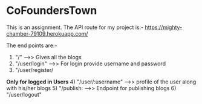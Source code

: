 # CoFoundersTown
This is an assignment.
The API route for my project is:- 
https://mighty-chamber-79109.herokuapp.com/

The end points are:- 
1) "/" -->> Gives all the blogs
2) "/user/login" -->> For login provide username and password
3) "/user/register/ 

**Only for logged in Users**
4) "/user/:username" -->> profile of the user along with his/her blogs
5) "/publish: -->> Endpoint for publishing blogs
6) "/user/logout" 
